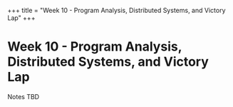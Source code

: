 +++
title = "Week 10 - Program Analysis, Distributed Systems, and Victory Lap"
+++

# Week 10 - Program Analysis, Distributed Systems, and Victory Lap

Notes TBD

